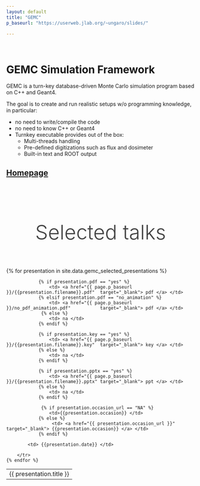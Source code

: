 ```yaml
---
layout: default
title: "GEMC"
p_baseurl: "https://userweb.jlab.org/~ungaro/slides/"

---
```


<br/>

# GEMC Simulation Framework

GEMC is a turn-key database-driven Monte Carlo simulation program  based on C++ and Geant4.<br/>

The goal is to create and run realistic setups w/o programming knowledge, in particular:
- no need to write/compile the code
- no need to know C++ or Geant4
- Turnkey executable provides out of  the box:
    - Multi-threads handling
    - Pre-defined digitizations such as flux and dosimeter
    - Built-in text and ROOT output

## [Homepage](https://gemc.github.io/home/)


<br/>

<div class="colored_band">

<br/><br/><br/>

<p style="text-align:center">
<span style="color:#444;font-weight:300;font-size:54px">Selected talks</span>
</p>

<br/><br/>
<table class="alternate">
	{% for presentation in site.data.gemc_selected_presentations %}
		<tr>
            <td> {{ presentation.title }} </td>

                {% if presentation.pdf == "yes" %}
                    <td> <a href="{{ page.p_baseurl }}/{{presentation.filename}}.pdf"  target="_blank"> pdf </a> </td>
                {% elsif presentation.pdf == "no_animation" %}
                    <td> <a href="{{ page.p_baseurl }}/no_pdf_animation.pdf"           target="_blank"> pdf </a> </td>
                 {% else %}
                    <td> na </td>
                {% endif %}

                {% if presentation.key == "yes" %}
                    <td> <a href="{{ page.p_baseurl }}/{{presentation.filename}}.key"  target="_blank"> key </a> </td>
                {% else %}
                    <td> na </td>
                {% endif %}

                {% if presentation.pptx == "yes" %}
                    <td> <a href="{{ page.p_baseurl }}/{{presentation.filename}}.pptx" target="_blank"> ppt </a> </td>
                {% else %}
                    <td> na </td>
                {% endif %}

                 {% if presentation.occasion_url == "NA" %}
                    <td>{{presentation.occasion}} </td>
                {% else %}
                     <td> <a href="{{ presentation.occasion_url }}"  target="_blank"> {{presentation.occasion}} </a> </td>
                {% endif %}

            <td> {{presentation.date}} </td>

        </tr>
	{% endfor %}

</table>
<br/><br/><br/>
</div>

